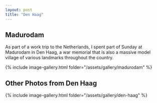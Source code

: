 ```yaml
---
layout: post
title: "Den Haag"
---
```


## Madurodam
As part of a work trip to the Netherlands, I spent part of Sunday at Madurodam in Den Haag, a war memorial that is also a massive model village of various landmarks throughout the country.

{% include image-gallery.html folder="/assets/gallery/madurodam" %}

## Other Photos from Den Haag

{% include image-gallery.html folder="/assets/gallery/den-haag" %}